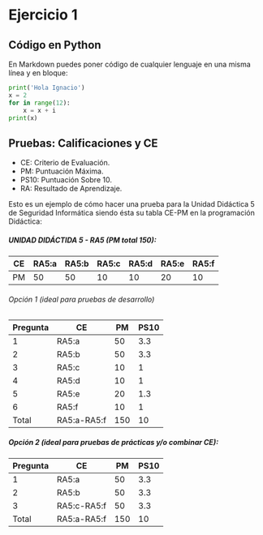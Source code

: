 # Ejercicio 1

## Código en Python 

En Markdown puedes poner código de cualquier lenguaje en una misma línea y en bloque:

```python
print('Hola Ignacio')
x = 2 
for in range(12):
    x = x + i
print(x)
```

## Pruebas: Calificaciones y CE

* CE: Criterio de Evaluación.
* PM: Puntuación Máxima.
* PS10: Puntuación Sobre 10.
* RA: Resultado de Aprendizaje.

Esto es un ejemplo de cómo hacer una prueba para la Unidad Didáctica 5 de Seguridad Informática siendo ésta su tabla CE-PM en la programación Didáctica:

##### UNIDAD DIDÁCTIDA 5 - RA5 (PM total 150):

| CE | RA5:a | RA5:b | RA5:c | RA5:d | RA5:e | RA5:f |
|----|-------|-------|-------|-------|-------|-------|
| PM | 50    | 50    | 10    | 10    | 20    | 10    | 


###### Opción 1 (ideal para pruebas de desarrollo)


| Pregunta | CE    | PM | PS10 | 
|----------|-------|----|------|    
| 1        | RA5:a | 50 | 3.3  | 
| 2        | RA5:b | 50 | 3.3  | 
| 3        | RA5:c | 10 | 1    |
| 4        | RA5:d | 10 | 1    |
| 5        | RA5:e | 20 | 1.3  |
| 6        | RA5:f | 10 | 1    |
| Total    | RA5:a-RA5:f | 150 | 10 |

##### Opción 2 (ideal para pruebas de prácticas y/o combinar CE):

| Pregunta | CE    | PM | PS10 | 
|----------|-------|----|------|    
| 1        | RA5:a | 50 | 3.3  | 
| 2        | RA5:b | 50 | 3.3  | 
| 3        | RA5:c-RA5:f | 50  | 3.3 |
| Total    | RA5:a-RA5:f | 150 | 10 | 





